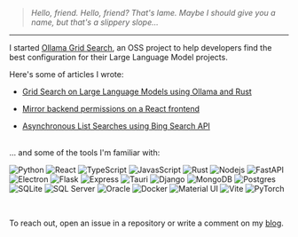 > _Hello, friend. Hello, friend? That's lame. Maybe I should give you a name, but that's a slippery slope..._

---

<p>

I started [Ollama Grid Search](https://github.com/dezoito/ollama-grid-search), an OSS project to help developers find the best configuration for their Large Language Model projects.

Here's some of articles I wrote:

- [Grid Search on Large Language Models using Ollama and Rust](https://dezoito.github.io/2023/12/27/rust-ollama-grid-search.html)

- [Mirror backend permissions on a React frontend](https://dezoito.github.io/2021/09/09/react-mirror-backend-permissions.html)

- [Asynchronous List Searches using Bing Search API](https://dezoito.github.io/2020/05/16/node-asynchronous-list-searches-with-bing-api.html)

<p><br/>
... and some of the tools I'm familiar with:
<p>

<img alt="Python" src="https://img.shields.io/badge/Python-6699FF?style=flat-square&logo=python&logoColor=lightblue"/>
<img alt="React" src="https://img.shields.io/badge/-React-3366CC?style=flat-square&logo=react&logoColor=white" />
<img alt="TypeScript" src="https://img.shields.io/badge/-TypeScript-003399?style=flat-square&logo=typescript&logoColor=white" />
<img alt="JavasScript" src="https://img.shields.io/badge/JavaScript-002288?style=flat-square&logo=javascript&logoColor=F7Da17" />
<img alt="Rust" src="https://img.shields.io/badge/Rust-001E66?style=flat-square&logo=rust&logoColor=E57324"/>

<!--  frameworks -->

<img alt="Nodejs" src="https://img.shields.io/badge/-Nodejs-43853d?style=flat-square&logo=Node.js&logoColor=white" />
<img alt="FastAPI" src="https://img.shields.io/badge/fastapi-109989?style=flat-square&logo=FASTAPI&logoColor=white" />
<img alt="Electron" src="https://img.shields.io/badge/Electron-0D7E75?style=flat-square&logo=electron&logoColor=9FEAF9" />
<img alt="Flask" src="https://img.shields.io/badge/Flask-094F3F?style=flat-square&logo=flask&logoColor=white" />
<img alt="Express" src="https://img.shields.io/badge/Express%20js-094E4D?style=flat-square&logo=express&logoColor=white" />
<img alt="Tauri" src="https://img.shields.io/badge/Tauri-073A3A?style=flat-square&logo=Tauri&logoColor=white" />
<img alt="Django" src="https://img.shields.io/badge/Django-092E20?style=flat-square&logo=django&logoColor=green" />

  <!-- databases -->

<img alt="MongoDB" src="https://img.shields.io/badge/-MongoDB-13aa52?style=flat-square&logo=mongodb&logoColor=white" />
<img alt="Postgres" src="https://img.shields.io/badge/PostgreSQL-316192?style=flat-square&logo=postgresql&logoColor=white" />
<img alt="SQLite" src="https://img.shields.io/badge/SQLite-07405E?style=flat-square&logo=sqlite&logoColor=white" />
<img alt="SQL Server" src="https://img.shields.io/badge/Microsoft%20SQL%20Server-CC293A?style=flat-square&logo=microsoft%20sql%20server&logoColor=white" />
<img alt="Oracle" src="https://img.shields.io/badge/Oracle-CC2711?style=flat-square&logo=Oracle&logoColor=white" />

<!-- useful stuff -->

<img alt="Docker" src="https://img.shields.io/badge/-Docker-46a2f1?style=flat-square&logo=docker&logoColor=white" />
<img alt="Material UI" src="https://img.shields.io/badge/Material%20UI-007FFF?style=flat-square&logo=mui&logoColor=white" />
<img alt="Vite" src="https://img.shields.io/badge/Vite-B73BFE?style=flat-square&logo=vite&logoColor=FFD62E" />
<img alt="PyTorch" src="https://img.shields.io/badge/PyTorch-EE4C2C?style=flat-square&logo=pytorch&logoColor=white" />

<p><br>

To reach out, open an issue in a repository or write a comment on my [blog](https://dezoito.github.io).
